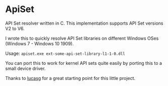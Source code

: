 # ApiSet

API Set resolver written in C. This implementation supports API Set versions V2 to V6.

I wrote this to quickly resolve API Set libraries on different Windows OSes (Windows 7 - Windows 10 1909).

Usage:
`apiset.exe ext-some-api-set-library-l1-1-0.dll`

You can port this to work for kernel API sets quite easily by porting this to a small device driver.

Thanks to [lucasg](https://github.com/lucasg) for a great starting point for this little project.
